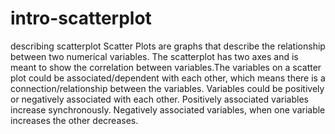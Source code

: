 # intro-scatterplot
describing scatterplot
Scatter Plots are graphs that describe the relationship between two numerical variables. The scatterplot has two axes and is meant to show the correlation between variables.The variables on a scatter plot could be associated/dependent with each other, which means there is a connection/relationship between the variables. Variables could be positively or negatively associated with each other. Positively associated variables increase synchronously. Negatively associated variables, when one variable increases the other decreases.
